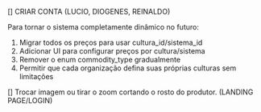 [] CRIAR CONTA (LUCIO, DIOGENES, REINALDO)

Para tornar o sistema completamente dinâmico no futuro:
1. Migrar todos os preços para usar cultura_id/sistema_id
2. Adicionar UI para configurar preços por cultura/sistema
3. Remover o enum commodity_type gradualmente
4. Permitir que cada organização defina suas próprias culturas sem limitações


 



[] Trocar imagem ou tirar o zoom cortando o rosto do produtor. (LANDING PAGE/LOGIN)
